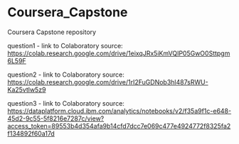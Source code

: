# Coursera_Capstone
Coursera Capstone repository

question1 - link to Colaboratory source: https://colab.research.google.com/drive/1eixqJRx5iKmVQIP05GwO0Sttpgm6L59F

question2 - link to Colaboratory source: https://colab.research.google.com/drive/1rI2FuGDNob3hl487sRWU-Ka25vtlw5z9

question3 - link to Colaboratory source: https://dataplatform.cloud.ibm.com/analytics/notebooks/v2/f35a9f1c-e648-45d2-9c55-5f8216e7287c/view?access_token=89553b4d354afa9b14cfd7dcc7e069c477e4924772f8325fa2f134892f60a17d 
